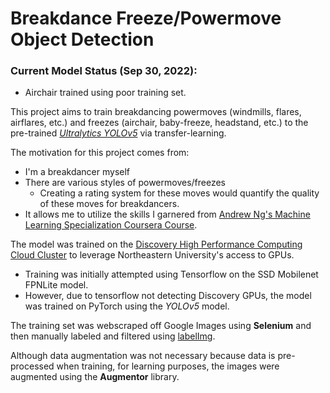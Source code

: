 # Breakdance Freeze/Powermove Object Detection

### Current Model Status (Sep 30, 2022):
- Airchair trained using poor training set.

This project aims to train breakdancing powermoves (windmills, flares, airflares, etc.) and freezes (airchair, baby-freeze, headstand, etc.) to the pre-trained [*Ultralytics YOLOv5*](https://github.com/ultralytics/yolov5) via transfer-learning.

The motivation for this project comes from:
- I'm a breakdancer myself
- There are various styles of powermoves/freezes
   - Creating a rating system for these moves would quantify the quality of these moves for breakdancers.
- It allows me to utilize the skills I garnered from [Andrew Ng's Machine Learning Specialization Coursera Course](https://www.coursera.org/specializations/machine-learning-introduction).

The model was trained on the [Discovery High Performance Computing Cloud Cluster](https://rc.northeastern.edu/) to leverage Northeastern University's access to GPUs.
- Training was initially attempted using Tensorflow on the SSD Mobilenet FPNLite model.
- However, due to tensorflow not detecting Discovery GPUs, the model was trained on PyTorch using the *YOLOv5* model.

The training set was webscraped off Google Images using **Selenium** and then manually labeled and filtered using [labelImg](https://github.com/heartexlabs/labelImg).

Although data augmentation was not necessary because data is pre-processed when training, for learning purposes, the images were augmented using the **Augmentor** library.
